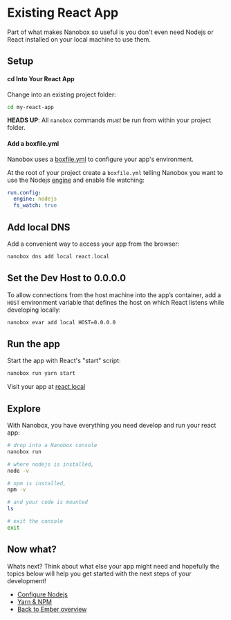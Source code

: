 # Existing React App
Part of what makes Nanobox so useful is you don't even need Nodejs or React installed on your local machine to use them.

## Setup

#### cd Into Your React App
Change into an existing project folder:

```bash
cd my-react-app
```

**HEADS UP**: All `nanobox` commands *must* be run from within your project folder.

#### Add a boxfile.yml
Nanobox uses a <a href="https://docs.nanobox.io/boxfile/" target="\_blank">boxfile.yml</a> to configure your app's environment.

At the root of your project create a `boxfile.yml` telling Nanobox you want to use the Nodejs <a href="https://docs.nanobox.io/engines/" target="\_blank">engine</a> and enable file watching:

```yaml
run.config:
  engine: nodejs
  fs_watch: true
```

## Add local DNS
Add a convenient way to access your app from the browser:

```bash
nanobox dns add local react.local
```

## Set the Dev Host to 0.0.0.0
To allow connections from the host machine into the app’s container, add a `HOST` environment variable that defines the host on which React listens while developing locally:

```bash
nanobox evar add local HOST=0.0.0.0
```

## Run the app
Start the app with React's "start" script:

```bash
nanobox run yarn start
```

Visit your app at <a href="http://react.local" target="\_blank">react.local</a>

## Explore
With Nanobox, you have everything you need develop and run your react app:

```bash
# drop into a Nanobox console
nanobox run

# where nodejs is installed,
node -v

# npm is installed,
npm -v

# and your code is mounted
ls

# exit the console
exit
```

## Now what?
Whats next? Think about what else your app might need and hopefully the topics below will help you get started with the next steps of your development!

* [Configure Nodejs](/javascript/react/configure-nodejs)
* [Yarn & NPM](/javascript/react/package-managers)
* [Back to Ember overview](/javascript/react)
